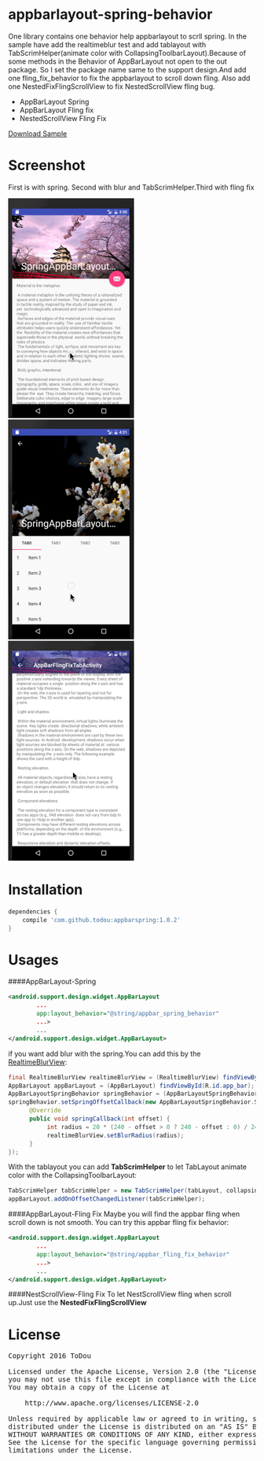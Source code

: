 # appbarlayout-spring-behavior
One library contains one behavior help appbarlayout to scrll spring. In the sample have add the realtimeblur test and add tablayout with TabScrimHelper(animate color with CollapsingToolbarLayout).Because of some methods in the Behavior of AppBarLayout not open to the out package. So I set the package name same to the support design.And add one fling_fix_behavior to fix the appbarlayout to scroll down fling. Also add one NestedFixFlingScrollView to fix NestedScrollView fling bug.

   * AppBarLayout Spring
   * AppBarLayout Fling fix
   * NestedScrollView Fling Fix

[Download Sample](https://github.com/ToDou/appbarlayout-spring-behavior/releases)

Screenshot
====
First is with spring. Second with blur and TabScrimHelper.Third with fling fix  

![](/screenshot/appbar_spring.gif) ![](/screenshot/appbar_spring_blur_tab.gif) ![](/screenshot/appbar_scrollview_fling_fix.gif)

Installation
====
```groovy
dependencies {
    compile 'com.github.todou:appbarspring:1.0.2'
}
```
Usages
====
####AppBarLayout-Spring
```xml
<android.support.design.widget.AppBarLayout
        ...
        app:layout_behavior="@string/appbar_spring_behavior"
        ...>
        ...
</android.support.design.widget.AppBarLayout>
```
if you want add blur with the spring.You can add this by the [RealtimeBlurView](https://github.com/mmin18/RealtimeBlurView):
```java
final RealtimeBlurView realtimeBlurView = (RealtimeBlurView) findViewById(R.id.real_time_blur_view);
AppBarLayout appBarLayout = (AppBarLayout) findViewById(R.id.app_bar);
AppBarLayoutSpringBehavior springBehavior = (AppBarLayoutSpringBehavior) ((CoordinatorLayout.LayoutParams) appBarLayout.getLayoutParams()).getBehavior();
springBehavior.setSpringOffsetCallback(new AppBarLayoutSpringBehavior.SpringOffsetCallback() {
      @Override
      public void springCallback(int offset) {
           int radius = 20 * (240 - offset > 0 ? 240 - offset : 0) / 240;
           realtimeBlurView.setBlurRadius(radius);
      }
});
```
With the tablayout you can add **TabScrimHelper** to let TabLayout animate color with the CollapsingToolbarLayout:
```java
TabScrimHelper tabScrimHelper = new TabScrimHelper(tabLayout, collapsingToolbarLayout);
appBarLayout.addOnOffsetChangedListener(tabScrimHelper);
```
####AppBarLayout-Fling Fix
Maybe you will find the appbar fling when scroll down is not smooth. You can try this appbar fling fix behavior:
```xml
<android.support.design.widget.AppBarLayout
        ...
        app:layout_behavior="@string/appbar_fling_fix_behavior"
        ...>
        ...
</android.support.design.widget.AppBarLayout>
```
####NestScrollView-Fling Fix
To let NestScrollView fling when scroll up.Just use the **NestedFixFlingScrollView**

License
====
<pre>
Copyright 2016 ToDou

Licensed under the Apache License, Version 2.0 (the "License");
you may not use this file except in compliance with the License.
You may obtain a copy of the License at

    http://www.apache.org/licenses/LICENSE-2.0

Unless required by applicable law or agreed to in writing, software
distributed under the License is distributed on an "AS IS" BASIS,
WITHOUT WARRANTIES OR CONDITIONS OF ANY KIND, either express or implied.
See the License for the specific language governing permissions and
limitations under the License.
</pre>
